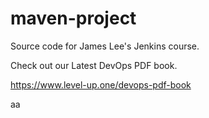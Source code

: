 # maven-project
Source code for James Lee's Jenkins course.

Check out our Latest DevOps PDF book.

https://www.level-up.one/devops-pdf-book


aa
